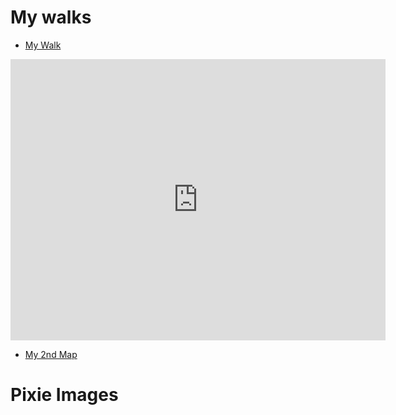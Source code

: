 # My walks

- [My Walk]({https://goo.gl/maps/DsSCW7Ni6Ht})

<iframe src="https://www.google.com/maps/embed?pb=!1m28!1m12!1m3!1d43044.57869701336!2d-122.16708814676791!3d47.60112499676294!2m3!1f0!2f0!3f0!3m2!1i1024!2i768!4f13.1!4m13!3e6!4m5!1s0x54906db9910ca40d%3A0x36a6f60d6d0b83e2!2sCrossroads+Park%2C+Bellevue%2C+WA+98008!3m2!1d47.617733099999995!2d-122.1249031!4m5!1s0x54906c1e28d06265%3A0xbb6915939ab3de70!2sBellevue+College%2C+3000+Landerholm+Cir+SE%2C+Bellevue%2C+WA+98007!3m2!1d47.585351499999994!2d-122.1482834!5e0!3m2!1sen!2sus!4v1454371018750" width="600" height="450" frameborder="0" style="border:0" allowfullscreen></iframe>

- [My 2nd Map]({})



# Pixie Images

